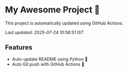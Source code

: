 # My Awesome Project 🚀

This project is automatically updated using GitHub Actions.

_Last updated: 2025-07-24 10:58:51 IST_

## Features
- Auto-update README using Python 🐍
- Auto Git push with GitHub Actions 🤖
